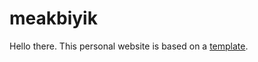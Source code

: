 # meakbiyik

Hello there. This personal website is based on a [template](https://github.com/alshedivat/al-folio).
